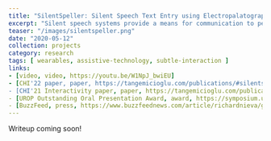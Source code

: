 ```yaml
---
title: "SilentSpeller: Silent Speech Text Entry using Electropalatography"
excerpt: "Silent speech systems provide a means for communication to people with movement disabilities like muscular dystrophy while preserving privacy. SilentSpeller is the first-ever silent speech system capable of use with a >1000 word vocabulary while in motion. We made a novel text entry system with capacitive tongue sensing from an oral wearable device to enable a privacy-preserving alternative to speech recognition."
teaser: "/images/silentspeller.png"
date: "2020-05-12"
collection: projects
category: research
tags: [ wearables, assistive-technology, subtle-interaction ]
links:
- [video, video, https://youtu.be/W1NpJ_bwiEU]
- [CHI'22 paper, paper, https://tangemicioglu.com/publications/#silentspeller-towards-mobile-hands-free-silent-speech-text-entry-using-electropalatography]
- [CHI'21 Interactivity paper, paper, https://tangemicioglu.com/publications/#mobile-hands-free-silent-speech-texting-using-silentspeller]
- [UROP Outstanding Oral Presentation Award, award, https://symposium.urop.gatech.edu/awards/]
- [BuzzFeed, press, https://www.buzzfeednews.com/article/richardnieva/google-glass-creator-is-experimenting-with-a-smart-retainer]
---
```


Writeup coming soon!
